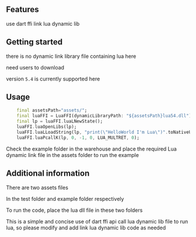 
## Features

use dart ffi link lua dynamic lib 

## Getting started

there is no dynamic link library file containing lua here

need users to download

version `5.4` is currently supported here

## Usage


```dart
    final assetsPath="assets/";
    final luaFFI = LuaFFI(dynamicLibraryPath: "${assetsPath}lua54.dll");
    final lp = luaFFI.luaLNewState();
    luaFFI.luaOpenLibs(lp);
    luaFFI.luaLLoadString(lp, "print(\"HelloWorld I'm Lua\")".toNativeUtf8());
    luaFFI.luaPcallK(lp, 0, -1, 0, LUA_MULTRET, 0);
```

Check the example folder in the warehouse and place the required Lua dynamic link file in the assets folder to run the example



## Additional information

There are two assets files

In the test folder and example folder respectively

To run the code, place the lua dll file in these two folders

This is a simple and concise use of dart ffi api call lua dynamic lib file to run lua, so please modify and add link lua dynamic lib code as needed